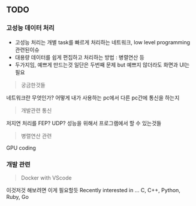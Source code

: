 ## TODO

### 고성능 데이터 처리

- 고성능 처리는 개별 task를 빠르게 처리하는 네트워크, low level programming 관련된이슈
- 대용량 데이터를 쉽게 편집하고 처리하는 방법 : 병렬연산 등 
- 두가지임, 예쁘게 만드는것 일단은 두번째 문제 but 예쁘지 않더라도 화면과 UI는 필요

> 궁금한것들

네트워크란 무엇인가?
어떻게 내가 사용하는 pc에서 다른 pc간에 통신을 하는지

> 개발관련 통신

저지연 처리를 FEP? UDP? 성능을 위해서 프로그램에서 할 수 있는것들

> 병렬연산 관련

GPU coding



 

### 개발 관련

> Docker with VScode

이것저것 해보려면 이게 필요할듯
Recently interested in ...
C, C++, Python, Ruby, Go 


